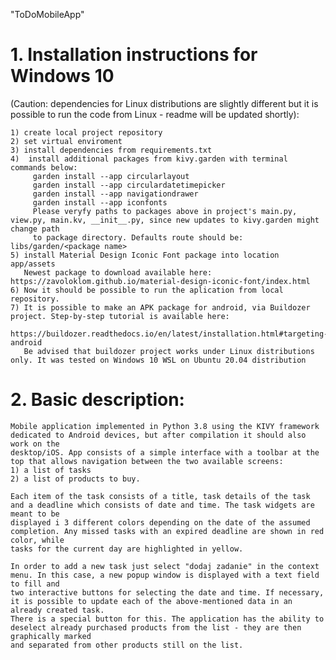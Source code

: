 "ToDoMobileApp" 

# 1. Installation instructions for Windows 10 
(Caution: dependencies for Linux distributions are slightly different but it is possible to run the code from Linux - readme will be updated shortly):
    
    1) create local project repository 
    2) set virtual enviroment
    3) install dependencies from requirements.txt
    4)  install additional packages from kivy.garden with terminal commands below:
         garden install --app circularlayout 
         garden install --app circulardatetimepicker
         garden install --app navigationdrawer
         garden install --app iconfonts
         Please veryfy paths to packages above in project's main.py, view.py, main.kv, __init__.py, since new updates to kivy.garden might change path 
         to package directory. Defaults route should be: libs/garden/<package name>
    5) install Material Design Iconic Font package into location app/assets
       Newest package to download available here: https://zavoloklom.github.io/material-design-iconic-font/index.html
    6) Now it should be possible to run the aplication from local repository.
    7) It is possible to make an APK package for android, via Buildozer project. Step-by-step tutorial is available here: 
       https://buildozer.readthedocs.io/en/latest/installation.html#targeting-android
       Be advised that buildozer project works under Linux distributions only. It was tested on Windows 10 WSL on Ubuntu 20.04 distribution

# 2. Basic description:
    Mobile application implemented in Python 3.8 using the KIVY framework dedicated to Android devices, but after compilation it should also work on the 
    desktop/iOS. App consists of a simple interface with a toolbar at the top that allows navigation between the two available screens:
    1) a list of tasks
    2) a list of products to buy.

    Each item of the task consists of a title, task details of the task and a deadline which consists of date and time. The task widgets are meant to be 
    displayed i 3 different colors depending on the date of the assumed completion. Any missed tasks with an expired deadline are shown in red color, while 
    tasks for the current day are highlighted in yellow.

    In order to add a new task just select "dodaj zadanie" in the context menu. In this case, a new popup window is displayed with a text field to fill and 
    two interactive buttons for selecting the date and time. If necessary, it is possible to update each of the above-mentioned data in an already created task. 
    There is a special button for this. The application has the ability to deselect already purchased products from the list - they are then graphically marked 
    and separated from other products still on the list.
    
